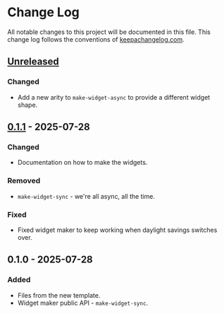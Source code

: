 # Change Log
All notable changes to this project will be documented in this file. This change log follows the conventions of [keepachangelog.com](http://keepachangelog.com/).

## [Unreleased]
### Changed
- Add a new arity to `make-widget-async` to provide a different widget shape.

## [0.1.1] - 2025-07-28
### Changed
- Documentation on how to make the widgets.

### Removed
- `make-widget-sync` - we're all async, all the time.

### Fixed
- Fixed widget maker to keep working when daylight savings switches over.

## 0.1.0 - 2025-07-28
### Added
- Files from the new template.
- Widget maker public API - `make-widget-sync`.

[Unreleased]: https://sourcehost.site/your-name/iff2edn/compare/0.1.1...HEAD
[0.1.1]: https://sourcehost.site/your-name/iff2edn/compare/0.1.0...0.1.1
